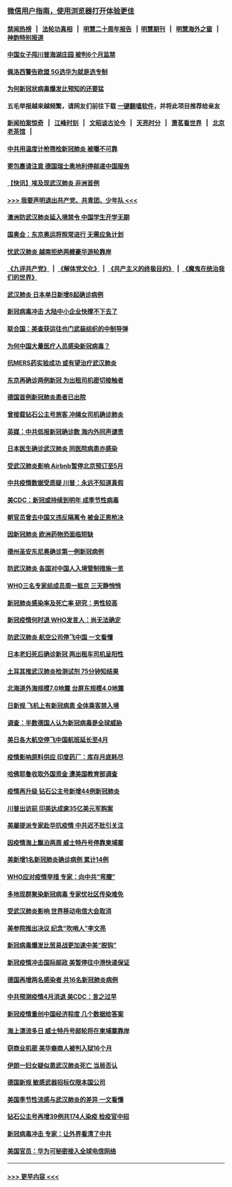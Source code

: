 ### [微信用户指南，使用浏览器打开体验更佳](https://github.com/gfw-breaker/banned-news1/blob/master/indexes/wechat-guide.md?t=0)
#### [禁闻热榜](热点新闻.md?t=0)  &nbsp;&nbsp;|&nbsp;&nbsp; [法轮功真相](https://github.com/gfw-breaker/truth/blob/master/README.md?t=0) &nbsp;&nbsp;|&nbsp;&nbsp; [明慧二十周年报告](https://github.com/gfw-breaker/mh-reports/blob/master/README.md?t=0) &nbsp;&nbsp;|&nbsp;&nbsp;[明慧期刊](https://github.com/gfw-breaker/mh-qikan) &nbsp;&nbsp;|&nbsp;&nbsp; [明慧海外之窗](https://github.com/gfw-breaker/mh-news/blob/master/README.md?t=0) &nbsp;&nbsp;|&nbsp;&nbsp; [神韵特别报道](https://github.com/gfw-breaker/mh-news/blob/master/shenyun.md?t=0)
#### [中国女子闯川普海湖庄园 被判6个月监禁](../pages/nsc418/n11869919.md?t=02150755) 
#### [佩洛西警告欧盟 5G选华为就是选专制](../pages/nsc418/n11869898.md?t=02150755) 
#### [为何新冠状病毒爆发比预知的还要猛](../pages/nsc418/n11869828.md?t=02150755) 
#### 五毛举报越来越频繁，请网友们前往下载 [一键翻墙软件](https://github.com/gfw-breaker/ssr-accounts)，并将此项目推荐给亲友
#### [新闻拍案惊奇](https://github.com/gfw-breaker/banned-news1/blob/master/pages/link4.md) &nbsp;&nbsp;|&nbsp;&nbsp; [江峰时刻](https://github.com/gfw-breaker/banned-news1/blob/master/pages/link4.md) &nbsp;&nbsp;|&nbsp;&nbsp; [文昭谈古论今](https://github.com/gfw-breaker/banned-news1/blob/master/pages/link4.md) &nbsp;&nbsp;|&nbsp;&nbsp; [天亮时分](https://github.com/gfw-breaker/banned-news1/blob/master/pages/link4.md) &nbsp;&nbsp;|&nbsp;&nbsp; [萧茗看世界](https://github.com/gfw-breaker/banned-news1/blob/master/pages/link4.md) &nbsp;&nbsp;|&nbsp;&nbsp; [北京老茶馆](https://github.com/gfw-breaker/banned-news1/blob/master/pages/link4.md) &nbsp;&nbsp;|&nbsp;&nbsp; 
#### [中共用温度计枪筛检新冠肺炎 被曝不可靠](../pages/nsc418/n11869707.md?t=02150755) 
#### [寄包裹请注意 德国瑞士奥地利停邮递中国服务](../pages/nsc418/n11869727.md?t=02150755) 
#### [【快讯】埃及现武汉肺炎 非洲首例](../pages/nsc418/n11869766.md?t=02150755) 
#### [>>> 我要声明退出共产党、共青团、少年队 <<<](https://github.com/begood0513/goodnews/blob/master/quit/letter.md) 
#### [澳洲防武汉肺炎延入境禁令 中国学生开学无期](../pages/nsc418/n11869546.md?t=02150755) 
#### [国奥会：东京奥运将照常进行 无需应急计划](../pages/nsc418/n11869422.md?t=02150755) 
#### [忧武汉肺炎 越南拒绝两艘豪华游轮靠岸](../pages/nsc418/n11867444.md?t=02150755) 
#### [《九评共产党》](https://github.com/begood0513/9ping.md/blob/master/README.md) &nbsp;|&nbsp; [《解体党文化》](../../../../jtdwh.md/blob/master/README.md)  &nbsp;|&nbsp; [《共产主义的终极目的》](../../../../gczydzjmd.md/blob/master/README.md) &nbsp;|&nbsp; [《魔鬼在统治我们的世界》](../../../../mgztzwmdsj.md/blob/master/README.md) 
#### [武汉肺炎 日本单日新增8起确诊病例](../pages/nsc418/n11869272.md?t=02150755) 
#### [新冠病毒冲击 大陆中小企业快撑不下去了](../pages/nsc418/n11869259.md?t=02150755) 
#### [联合国：美查获运往也门武装组织的中制导弹](../pages/nsc418/n11868677.md?t=02150755) 
#### [为何中国大量医疗人员感染新冠病毒？](../pages/nsc418/n11869001.md?t=02150755) 
#### [抗MERS药实验成功 或有望治疗武汉肺炎](../pages/nsc418/n11868912.md?t=02150755) 
#### [东京再确诊两例新冠 为出租司机密切接触者](../pages/nsc418/n11868770.md?t=02150755) 
#### [德国首例新冠肺炎患者已出院](../pages/nsc418/n11868714.md?t=02150755) 
#### [曾接载钻石公主号旅客 冲绳女司机确诊肺炎](../pages/nsc418/n11868610.md?t=02150755) 
#### [英媒：中共低报新冠确诊数 海内外同声谴责](../pages/nsc418/n11867421.md?t=02150755) 
#### [日本医生确诊武汉肺炎 同医院病患亦感染](../pages/nsc418/n11867779.md?t=02150755) 
#### [受武汉肺炎影响 Airbnb暂停北京预订至5月](../pages/nsc418/n11867428.md?t=02150755) 
#### [中共疫情数据受质疑 川普：永远不知道真假](../pages/nsc418/n11867195.md?t=02150755) 
#### [美CDC：新冠或持续到明年 成季节性病毒](../pages/nsc418/n11867279.md?t=02150755) 
#### [朝官员曾去中国又违反隔离令 被金正恩枪决](../pages/nsc418/n11867087.md?t=02150755) 
#### [因新冠肺炎 欧洲药物恐面临短缺](../pages/nsc418/n11867036.md?t=02150755) 
#### [德州圣安东尼奥确诊第一例新冠病例](../pages/nsc418/n11867194.md?t=02150755) 
#### [防武汉肺炎 各国对中国人入境管制措施一览](../pages/nsc418/n11838726.md?t=02150755) 
#### [WHO三名专家组成员周一抵京 三天静悄悄](../pages/nsc418/n11866947.md?t=02150755) 
#### [新冠肺炎感染率及死亡率 研究：男性较高](../pages/nsc418/n11866956.md?t=02150755) 
#### [新冠疫情何时退 WHO发言人：尚无法确定](../pages/nsc418/n11866864.md?t=02150755) 
#### [防武汉肺炎 航空公司停飞中国 一文看懂](../pages/nsc418/n11866800.md?t=02150755) 
#### [日本老妇死后确诊新冠 两出租车司机呈阳性](../pages/nsc418/n11866755.md?t=02150755) 
#### [土耳其推武汉肺炎检测试剂 75分钟知结果](../pages/nsc418/n11866520.md?t=02150755) 
#### [北海道外海规模7.0地震 台屏东规模4.0地震](../pages/nsc418/n11866262.md?t=02150755) 
#### [日新规 飞机上有新冠病患 全体乘客禁入境](../pages/nsc418/n11866233.md?t=02150755) 
#### [调查：半数德国人认为新冠病毒是全球威胁](../pages/nsc418/n11866687.md?t=02150755) 
#### [美日各大航空停飞中国航班延长至4月](../pages/nsc418/n11865980.md?t=02150755) 
#### [疫情影响原料供应 印度药厂：库存月底耗尽](../pages/nsc418/n11865151.md?t=02150755) 
#### [哈佛耶鲁收取外国资金 遭美国教育部调查](../pages/nsc418/n11864950.md?t=02150755) 
#### [疫情再升级 钻石公主号新增44例新冠肺炎](../pages/nsc418/n11865033.md?t=02150755) 
#### [川普出访前 印美达成逾35亿美元军购案](../pages/nsc418/n11865444.md?t=02150755) 
#### [美屡提派专家赴华抗疫情 中共迟不批引关注](../pages/nsc418/n11864719.md?t=02150755) 
#### [因疫情海上飘泊两周 威士特丹号停靠柬埔寨](../pages/nsc418/n11865007.md?t=02150755) 
#### [美新增1名新冠肺炎确诊病例 累计14例](../pages/nsc418/n11864893.md?t=02150755) 
#### [WHO应对疫情举措 专家：向中共“弯腰”](../pages/nsc418/n11864727.md?t=02150755) 
#### [多地现群聚染新冠病毒 专家忧社区传染难免](../pages/nsc418/n11864715.md?t=02150755) 
#### [受武汉肺炎影响 世界移动电信大会取消](../pages/nsc418/n11864629.md?t=02150755) 
#### [美参院推出决议 纪念“吹哨人”李文亮](../pages/nsc418/n11863852.md?t=02150755) 
#### [新冠病毒爆发比贸易战更加速中美“脱钩”](../pages/nsc418/n11864470.md?t=02150755) 
#### [新冠疫情冲击国际邮政 美暂停往中港快递保证](../pages/nsc418/n11864207.md?t=02150755) 
#### [德国再增两名感染者 共16名新冠肺炎病例](../pages/nsc418/n11864293.md?t=02150755) 
#### [中共预测疫情4月消退 美CDC：言之过早](../pages/nsc418/n11864310.md?t=02150755) 
#### [新冠疫情重创中国经济程度 几个数据给答案](../pages/nsc418/n11864203.md?t=02150755) 
#### [海上漂流多日 威士特丹号邮轮将在柬埔寨靠岸](../pages/nsc418/n11864029.md?t=02150755) 
#### [窃商业机密 美华裔商人被判入狱16个月](../pages/nsc418/n11863911.md?t=02150755) 
#### [伊朗一妇女疑似患武汉肺炎死亡 当局否认](../pages/nsc418/n11863650.md?t=02150755) 
#### [德国新规 敏感武器招标仅限本国公司](../pages/nsc418/n11863509.md?t=02150755) 
#### [美国季节性流感与武汉肺炎的差异 一文看懂](../pages/nsc418/n11862428.md?t=02150755) 
#### [钻石公主号再增39例共174人染疫 检疫官中招](../pages/nsc418/n11862422.md?t=02150755) 
#### [新冠病毒冲击 专家：让外界看清了中共](../pages/nsc418/n11862280.md?t=02150755) 
#### [美国官员：华为可秘密接入全球电信网络](../pages/nsc418/n11862122.md?t=02150755) 

----
#### [ >>> 更早内容 <<< ](../indexes/nsc418-earlier.md)
